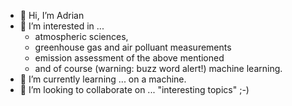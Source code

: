 - 👋 Hi, I’m Adrian
- 👀 I’m interested in ...
  - atmospheric sciences,
  - greenhouse gas and air polluant measurements
  - emission assessment of the above mentioned
  - and of course (warning: buzz word alert!) machine learning.
- 🌱 I’m currently learning ... on a machine.
- 💞️ I’m looking to collaborate on ... "interesting topics" ;-)


<!---
- 📫 How to reach me ...
adrianwe/adrianwe is a ✨ special ✨ repository because its `README.md` (this file) appears on your GitHub profile.
You can click the Preview link to take a look at your changes.
--->
